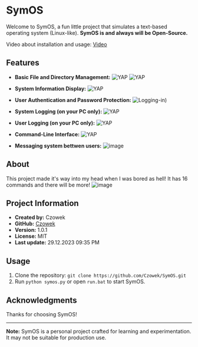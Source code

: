 # SymOS

Welcome to SymOS, a fun little project that simulates a text-based operating system (Linux-like). **SymOS is and always will be Open-Source.**

Video about installation and usage: [Video](https://youtu.be/zl76--JyiaY)

## Features

- **Basic File and Directory Management:**
  ![YAP](https://imgur.com/NjvYQ9B.png)
  ![YAP](https://i.imgur.com/B0K7jwR.png)

- **System Information Display:**
  ![YAP](https://imgur.com/ToMjhgB.png)

- **User Authentication and Password Protection:**
  ![Logging-in](https://i.imgur.com/RMCP1Li.png))

- **System Logging (on your PC only):**
  ![YAP](https://imgur.com/eEAzExp.png)

- **User Logging (on your PC only):**
  ![YAP](https://imgur.com/HRg4Hcs.png)

- **Command-Line Interface:**
  ![YAP](https://imgur.com/PbA8Pns.png)

- **Messaging system bettwen users:**
  ![image](https://github.com/Czowek/SymOS/assets/154842302/c8acfe1d-37d0-48ac-9156-af3ad076d7da)


## About

This project made it's way into my head when I was bored as hell! It has 16 commands and there will be more!
![image](https://github.com/Czowek/SymOS/assets/154842302/ec75a4e2-3ea3-422d-9396-d421a4f93dd8)


## Project Information

- **Created by:** Czowek
- **GitHub:** [Czowek](https://github.com/Czowek)
- **Version:** 1.0.1
- **License:** MIT
- **Last update:** 29.12.2023 09:35 PM

## Usage

1. Clone the repository: `git clone https://github.com/Czowek/SymOS.git`
2. Run `python symos.py` or open `run.bat` to start SymOS.

## Acknowledgments

Thanks for choosing SymOS!

---

**Note:** SymOS is a personal project crafted for learning and experimentation. It may not be suitable for production use.
